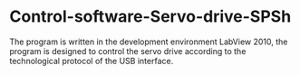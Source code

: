 # Control-software-Servo-drive-SPSh
The program is written in the development environment LabView 2010, the program is designed to control the servo drive according to the technological protocol of the USB interface.
